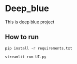 # Deep_blue
This is deep blue project

## How to run
````
pip install -r requirements.txt

streamlit run UI.py
````
